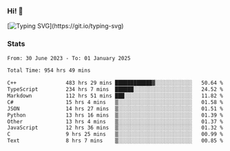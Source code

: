 ### Hi!  👋

[![Typing SVG](https://readme-typing-svg.herokuapp.com?font=Fira+Code&pause=1000&width=435&lines=Hello!+I'm+Texiwustion.)](https://git.io/typing-svg)

### Stats

<!--START_SECTION:waka-->

```txt
From: 30 June 2023 - To: 01 January 2025

Total Time: 954 hrs 49 mins

C++                483 hrs 29 mins ████████████▓░░░░░░░░░░░░   50.64 %
TypeScript         234 hrs 7 mins  ██████░░░░░░░░░░░░░░░░░░░   24.52 %
Markdown           112 hrs 51 mins ███░░░░░░░░░░░░░░░░░░░░░░   11.82 %
C#                 15 hrs 4 mins   ▒░░░░░░░░░░░░░░░░░░░░░░░░   01.58 %
JSON               14 hrs 27 mins  ▒░░░░░░░░░░░░░░░░░░░░░░░░   01.51 %
Python             13 hrs 16 mins  ▒░░░░░░░░░░░░░░░░░░░░░░░░   01.39 %
Other              13 hrs 4 mins   ▒░░░░░░░░░░░░░░░░░░░░░░░░   01.37 %
JavaScript         12 hrs 36 mins  ▒░░░░░░░░░░░░░░░░░░░░░░░░   01.32 %
C                  9 hrs 25 mins   ▒░░░░░░░░░░░░░░░░░░░░░░░░   00.99 %
Text               8 hrs 7 mins    ▒░░░░░░░░░░░░░░░░░░░░░░░░   00.85 %
```

<!--END_SECTION:waka-->
